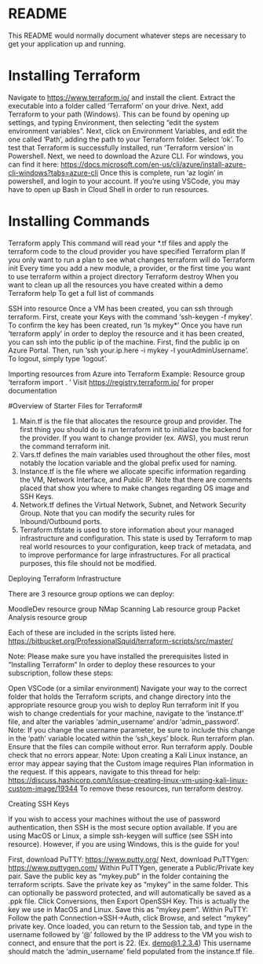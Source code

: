 # README #

This README would normally document whatever steps are necessary to get your application up and running.

# Installing Terraform #

Navigate to https://www.terraform.io/ and install the client. Extract the executable into a folder called ‘Terraform’ on your drive.
Next, add Terraform to your path (Windows). This can be found by opening up settings, and typing Environment, then selecting “edit the system environment variables”. Next, click on Environment Variables, and edit the one called ‘Path’, adding the path to your Terraform folder. Select ‘ok’. To test that Terraform is successfully installed, run 
‘Terraform version’ in Powershell.
Next, we need to download the Azure CLI. For windows, you can find it here: https://docs.microsoft.com/en-us/cli/azure/install-azure-cli-windows?tabs=azure-cli 
Once this is complete, run ‘az login’ in powershell, and login to your account.
If you’re using VSCode, you may have to open up Bash in Cloud Shell in order to run resources.

# Installing Commands #

Terraform apply 
This command will read your *.tf files and apply the terraform code to the cloud provider you have specified
Terraform plan
If you only want to run a plan to see what changes terraform will do
Terraform init
Every time you add a new module, a provider, or the first time you want to use terraform within a project directory
Terraform destroy
When you want to clean up all the resources you have created within a demo
Terraform help
To get a full list of commands

SSH into resource
Once a VM has been created, you can ssh through terraform. First, create your Keys with the command ‘ssh-keygen -f mykey’. To confirm the key has been created, run 
‘ls mykey*’
Once you have run ‘terraform apply’ in order to deploy the resource and it has been created, you can ssh into the public ip of the machine. First, find the public ip on Azure Portal. Then, run ‘ssh your.ip.here -i mykey -l yourAdminUsername’. To logout, simply type ‘logout’.



Importing resources from Azure into Terraform
Example: Resource group
	‘terraform import <Terraform Resource Name>.<Resource Label> <Azure Resource ID>’
Visit https://registry.terraform.io/ for proper documentation



#Overview of Starter Files for Terraform#


1. Main.tf is the file that allocates the resource group and provider. The first thing you should do is run terraform init to initialize the backend for the provider. If you want to change provider (ex. AWS), you must rerun the command terraform init. 
2. Vars.tf defines the main variables used throughout the other files, most notably the location variable and the global prefix used for naming.
3. Instance.tf is the file where we allocate specific information regarding the VM, Network Interface, and Public IP. Note that there are comments placed that show you where to make changes regarding OS image and SSH Keys.
4. Network.tf defines the Virtual Network, Subnet, and Network Security Group. Note that you can modify the security rules for Inbound/Outbound ports.
5. Terraform.tfstate is used to store information about your managed infrastructure and configuration. This state is used by Terraform to map real world resources to your configuration, keep track of metadata, and to improve performance for large infrastructures. For all practical purposes, this file should not be modified.


Deploying Terraform Infrastructure

There are 3 resource group options we can deploy:


MoodleDev resource group
NMap Scanning Lab resource group
Packet Analysis resource group

Each of these are included in the scripts listed here. https://bitbucket.org/ProfessionalSquid/terraform-scripts/src/master/

Note: Please make sure you have installed the prerequisites listed in “Installing Terraform”
In order to deploy these resources to your subscription, follow these steps:

Open VSCode (or a similar environment)
Navigate your way to the correct folder that holds the Terraform scripts, and change directory into the appropriate resource group you wish to deploy
Run terraform init
If you wish to change credentials for your machine, navigate to the ‘instance.tf’ file, and alter the variables ‘admin_username’ and/or ‘admin_password’. 
Note: If you change the username parameter, be sure to include this change in the ‘path’ variable located within the ‘ssh_keys’ block. 
Run terraform plan. Ensure that the files can compile without error.
Run terraform apply. Double check that no errors appear. 
Note: Upon creating a Kali Linux instance, an error may appear saying that the Custom image requires Plan information in the request. If this appears, navigate to this thread for help: https://discuss.hashicorp.com/t/issue-creating-linux-vm-using-kali-linux-custom-image/19344 
To remove these resources, run terraform destroy. 



Creating SSH Keys

If you wish to access your machines without the use of password authentication, then SSH is the most secure option available. If you are using MacOS or Linux, a simple ssh-keygen will suffice (see SSH into resource). However, if you are using Windows, this is the guide for you!

First, download PuTTY: https://www.putty.org/ 
Next, download PuTTYgen: https://www.puttygen.com/
Within PuTTYgen, generate a Public/Private key pair. 
Save the public key as “mykey.pub” in the folder containing the terraform scripts.
Save the private key as “mykey” in the same folder. This can optionally be password protected, and will automatically be saved as a .ppk file.
Click Conversions, then Export OpenSSH Key. This is actually the key we use in MacOS and Linux. Save this as “mykey.pem”.
Within PuTTY:
Follow the path Connection->SSH->Auth, click Browse, and select “mykey” private key. 
Once loaded, you can return to the Session tab, and type in the username followed by ‘@’ followed by the IP address to the VM you wish to connect, and ensure that the port is 22. (Ex. demo@1.2.3.4) This username should match the ‘admin_username’ field populated from the instance.tf file.
